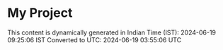 # My Project

This content is dynamically generated in Indian Time (IST): 2024-06-19 09:25:06 IST
Converted to UTC: 2024-06-19 03:55:06 UTC
